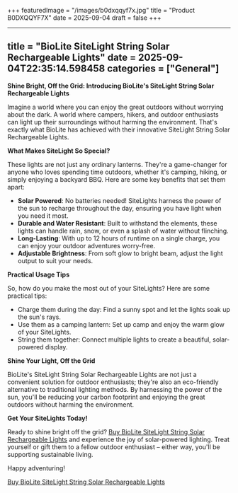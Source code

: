 +++
featuredImage = "/images/b0dxqqyf7x.jpg"
title = "Product B0DXQQYF7X"
date = 2025-09-04
draft = false
+++

---
title = "BioLite SiteLight String Solar Rechargeable Lights"
date = 2025-09-04T22:35:14.598458
categories = ["General"]
---
**Shine Bright, Off the Grid: Introducing BioLite's SiteLight String Solar Rechargeable Lights**

Imagine a world where you can enjoy the great outdoors without worrying about the dark. A world where campers, hikers, and outdoor enthusiasts can light up their surroundings without harming the environment. That's exactly what BioLite has achieved with their innovative SiteLight String Solar Rechargeable Lights.

**What Makes SiteLight So Special?**

These lights are not just any ordinary lanterns. They're a game-changer for anyone who loves spending time outdoors, whether it's camping, hiking, or simply enjoying a backyard BBQ. Here are some key benefits that set them apart:

* **Solar Powered**: No batteries needed! SiteLights harness the power of the sun to recharge throughout the day, ensuring you have light when you need it most.
* **Durable and Water Resistant**: Built to withstand the elements, these lights can handle rain, snow, or even a splash of water without flinching.
* **Long-Lasting**: With up to 12 hours of runtime on a single charge, you can enjoy your outdoor adventures worry-free.
* **Adjustable Brightness**: From soft glow to bright beam, adjust the light output to suit your needs.

**Practical Usage Tips**

So, how do you make the most out of your SiteLights? Here are some practical tips:

* Charge them during the day: Find a sunny spot and let the lights soak up the sun's rays.
* Use them as a camping lantern: Set up camp and enjoy the warm glow of your SiteLights.
* String them together: Connect multiple lights to create a beautiful, solar-powered display.

**Shine Your Light, Off the Grid**

BioLite's SiteLight String Solar Rechargeable Lights are not just a convenient solution for outdoor enthusiasts; they're also an eco-friendly alternative to traditional lighting methods. By harnessing the power of the sun, you'll be reducing your carbon footprint and enjoying the great outdoors without harming the environment.

**Get Your SiteLights Today!**

Ready to shine bright off the grid? [Buy BioLite SiteLight String Solar Rechargeable Lights](https://www.amazon.com/dp/B0DXQQYF7X) and experience the joy of solar-powered lighting. Treat yourself or gift them to a fellow outdoor enthusiast – either way, you'll be supporting sustainable living.

Happy adventuring!

[Buy BioLite SiteLight String Solar Rechargeable Lights](https://www.amazon.com/dp/B0DXQQYF7X)
